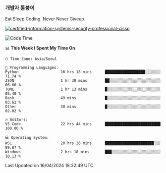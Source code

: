 ### 개발자 통붕이
Eat Sleep Coding.
Never Never Giveup.

[![certified-information-systems-security-professional-cissp](https://user-images.githubusercontent.com/44606727/157613689-acd84ec6-5f8f-4e79-89d9-a8d51f033634.png)](https://www.credly.com/badges/f394a010-85a0-450b-9136-8043af01d71c/public_url)

<!--START_SECTION:waka-->
![Code Time](http://img.shields.io/badge/Code%20Time-2%2C796%20hrs%2024%20mins-blue)

📊 **This Week I Spent My Time On** 

```text
🕑︎ Time Zone: Asia/Seoul

💬 Programming Languages: 
Python                   16 hrs 18 mins      ██████████████████░░░░░░░   71.74 % 
JSON                     1 hr 30 mins        ██░░░░░░░░░░░░░░░░░░░░░░░   06.60 % 
TOML                     1 hr 13 mins        █░░░░░░░░░░░░░░░░░░░░░░░░   05.40 % 
Bash                     49 mins             █░░░░░░░░░░░░░░░░░░░░░░░░   03.62 % 
Other                    38 mins             █░░░░░░░░░░░░░░░░░░░░░░░░   02.82 % 

🔥 Editors: 
VS Code                  22 hrs 44 mins      █████████████████████████   100.00 % 

💻 Operating System: 
WSL                      20 hrs 26 mins      ██████████████████████░░░   89.87 % 
Windows                  2 hrs 18 mins       ███░░░░░░░░░░░░░░░░░░░░░░   10.13 % 
```


 Last Updated on 16/04/2024 18:32:49 UTC
<!--END_SECTION:waka-->
